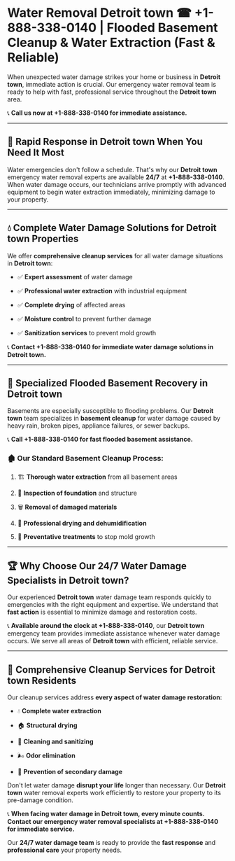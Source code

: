 # Water Removal Detroit town ☎ +1-888-338-0140 | Flooded Basement Cleanup & Water Extraction (Fast & Reliable)

When unexpected water damage strikes your home or business in **Detroit town**, immediate action is crucial. Our emergency water removal team is ready to help with fast, professional service throughout the **Detroit town** area. 

📞 **Call us now at +1-888-338-0140 for immediate assistance.**
---
## 🚀 Rapid Response in Detroit town When You Need It Most
Water emergencies don't follow a schedule. That's why our **Detroit town** emergency water removal experts are available **24/7** at **+1-888-338-0140**. When water damage occurs, our technicians arrive promptly with advanced equipment to begin water extraction immediately, minimizing damage to your property.
---
## 💧 Complete Water Damage Solutions for Detroit town Properties
We offer **comprehensive cleanup services** for all water damage situations in **Detroit town**:
- ✅ **Expert assessment** of water damage  
- ✅ **Professional water extraction** with industrial equipment  
- ✅ **Complete drying** of affected areas  
- ✅ **Moisture control** to prevent further damage  
- ✅ **Sanitization services** to prevent mold growth  
📞 **Contact +1-888-338-0140 for immediate water damage solutions in Detroit town.**
---
## 🌊 Specialized Flooded Basement Recovery in Detroit town
Basements are especially susceptible to flooding problems. Our **Detroit town** team specializes in **basement cleanup** for water damage caused by heavy rain, broken pipes, appliance failures, or sewer backups. 
📞 **Call +1-888-338-0140 for fast flooded basement assistance.**
### 🏚️ Our Standard Basement Cleanup Process:
1. 🏗️ **Thorough water extraction** from all basement areas  
2. 🔎 **Inspection of foundation** and structure  
3. 🗑️ **Removal of damaged materials**  
4. 💨 **Professional drying and dehumidification**  
5. 🚫 **Preventative treatments** to stop mold growth  
---
## 🏆 Why Choose Our 24/7 Water Damage Specialists in Detroit town?
Our experienced **Detroit town** water damage team responds quickly to emergencies with the right equipment and expertise. We understand that **fast action** is essential to minimize damage and restoration costs.
📞 **Available around the clock at +1-888-338-0140**, our **Detroit town** emergency team provides immediate assistance whenever water damage occurs. We serve all areas of **Detroit town** with efficient, reliable service.
---
## 🧹 Comprehensive Cleanup Services for Detroit town Residents
Our cleanup services address **every aspect of water damage restoration**:
- 💧 **Complete water extraction**  
- 🏠 **Structural drying**  
- 🧼 **Cleaning and sanitizing**  
- 🌬️ **Odor elimination**  
- 🚫 **Prevention of secondary damage**  
Don't let water damage **disrupt your life** longer than necessary. Our **Detroit town** water removal experts work efficiently to restore your property to its pre-damage condition.
📞 **When facing water damage in Detroit town, every minute counts. Contact our emergency water removal specialists at +1-888-338-0140 for immediate service.**
Our **24/7 water damage team** is ready to provide the **fast response** and **professional care** your property needs.

